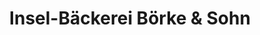 ---
title: "Insel-Bäckerei Börke & Sohn"
url: /fehmarn/insel-baeckerei-boerke-und-sohn/
shop: Bäckerei
---
